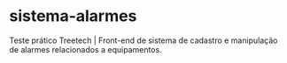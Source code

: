# sistema-alarmes
Teste prático Treetech | Front-end de sistema de cadastro e manipulação de alarmes relacionados a equipamentos.
